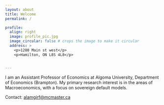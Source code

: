 ```yaml
---
layout: about
title: Welcome
permalink: /

profile:
  align: right
  image: profile_pic.jpg
  image_circular: false # crops the image to make it circular
  address: >
    <p>1280 Main st west</p>
    <p>Hamilton, ON L8S 4L8</p>


---
```


I am an Assistant Professor of Economics at Algoma University, Department of Economics (Brampton). My primary research interest is in the areas of Macroeconomics, with a focus on sovereign default models.


Contact: alamgirf@mcmaster.ca
